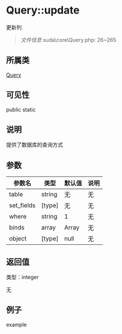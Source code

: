 # Query::update

更新列

> *文件信息* suda\core\Query.php: 26~265

## 所属类 

[Query](../Query.md)

## 可见性

 public static

## 说明

提供了数据库的查询方式



## 参数


| 参数名 | 类型 | 默认值 | 说明 |
|--------|-----|-------|-------|
| table |  string | 无 | 无 |
| set_fields |  [type] | 无 | 无 |
| where |  string | 1 | 无 |
| binds |  array | Array | 无 |
| object |  [type] | null | 无 |



## 返回值

类型：integer

无



## 例子

example